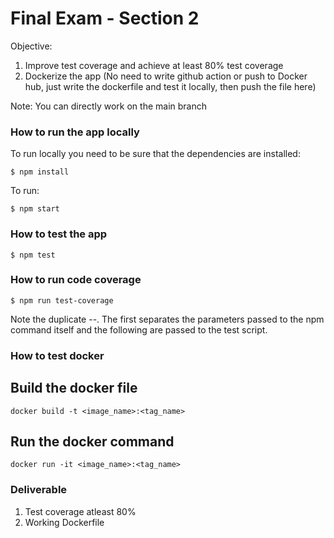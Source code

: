 # Final Exam - Section 2
Objective: 
1. Improve test coverage and achieve at least 80% test coverage
2. Dockerize the app (No need to write github action or push to Docker hub, just write the dockerfile and test it locally, then push the file here)

Note: You can directly work on the main branch

### How to run the app locally
To run locally you need to be sure that the dependencies are installed:
```
$ npm install
```
To run:
```
$ npm start
```

### How to test the app

```
$ npm test
```


### How to run code coverage

```
$ npm run test-coverage
```
Note the duplicate --. 
The first separates the parameters passed to the npm command itself and the following are passed to the test script.


### How to test docker

## Build the docker file

```
docker build -t <image_name>:<tag_name>
```

## Run the docker command

```
docker run -it <image_name>:<tag_name>
```

### Deliverable

1. Test coverage atleast 80%
2. Working Dockerfile